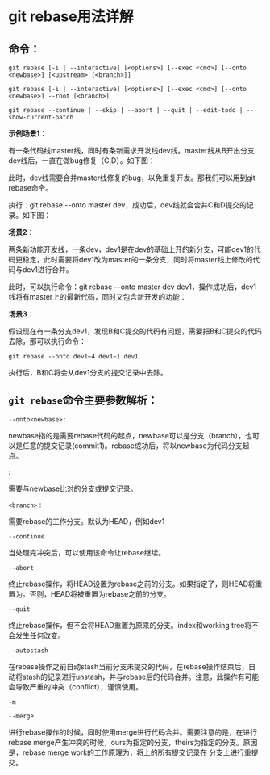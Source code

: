 # git rebase用法详解

## 命令：
```
git rebase [-i | --interactive] [<options>] [--exec <cmd>] [--onto <newbase>] [<upstream> [<branch>]]

git rebase [-i | --interactive] [<options>] [--exec <cmd>] [--onto <newbase>] --root [<branch>]

git rebase --continue | --skip | --abort | --quit | --edit-todo | --show-current-patch
```

**示例场景1**：   

有一条代码线master线，同时有条新需求开发线dev线。master线从B开出分支dev线后，一直在做bug修复（C,D）。如下图：



此时，dev线需要合并master线修复的bug，以免重复开发。那我们可以用到git rebase命令。

执行：git rebase --onto master dev，成功后，dev线就会合并C和D提交的记录。如下图：



**场景2**：  

两条新功能开发线，一条dev，dev1是在dev的基础上开的新分支，可能dev1的代码更稳定，此时需要将dev1改为master的一条分支，同时将master线上修改的代码与dev1进行合并。



此时，可以执行命令：git rebase --onto master dev dev1，操作成功后，dev1线将有master上的最新代码，同时又包含新开发的功能：



**场景3**：  

假设现在有一条分支dev1，发现B和C提交的代码有问题，需要把B和C提交的代码去除，那可以执行命令：
```
git rebase --onto dev1~4 dev1~1 dev1
```

执行后，B和C将会从dev1分支的提交记录中去除。



## `git rebase`命令主要参数解析：

```
--onto<newbase>:
```

newbase指的是需要rebase代码的起点，newbase可以是分支（branch），也可以是任意的提交记录(commit1)。rebase成功后，将以newbase为代码分支起点。

<upstream>:

需要与newbase比对的分支或提交记录。
```
<branch>：
```

需要rebase的工作分支。默认为HEAD，例如dev1
```
--continue
```

当处理完冲突后，可以使用该命令让rebase继续。
```
--abort
```
终止rebase操作，将HEAD设置为rebase之前的分支。如果指定了<branch>，则HEAD将重置为<branch>。否则，HEAD将被重置为rebase之前的分支。
```
--quit
```
终止rebase操作，但不会将HEAD重置为原来的分支。index和working tree将不会发生任何改变。
```
--autostash
```
在rebase操作之前自动stash当前分支未提交的代码，在rebase操作结束后，自动将stash的记录进行unstash，并与rebase后的代码合并。注意，此操作有可能会导致严重的冲突（conflict），谨慎使用。
```
-m

--merge
```
进行rebase操作的时候，同时使用merge进行代码合并。需要注意的是，在进行rebase merge产生冲突的时候，ours为<upstream>指定的分支，theirs为<branch>指定的分支。原因是，rebase merge work的工作原理为，将<branch>上的所有提交记录在<upstream> 分支上进行重提交。
